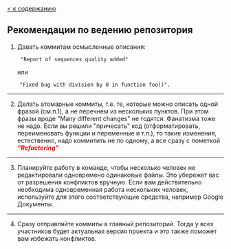 [< к содержанию](./readme.md)

## **Рекомендации по ведению репозитория**

1. Давать коммитам осмысленные описания: 

        "Report of sequences quality added" 
        
    или   
>
        "Fixed bug with division by 0 in function foo()". 
-----
2. Делать атомарные коммиты, т.е. те, которые можно описать одной фразой (см.п.1), а не перечнем из нескольких пунктов. При этом фразы вроде "Many different changes" не годятся. Фанатизма тоже не надо. Если вы решили "причесать" код (отформатировать, переименовать функции и переменные и т.п.), то такие изменения, естественно, надо коммитить не по одному, а все сразу с пометкой
<span style="color:red"> ***"Refactoring"***</span>
-----
3. Планируйте работу в команде, чтобы несколько человек не редактировали
одновремено одинаковые файлы. Это убережет вас от разрешения конфликтов
вручную. Если вам действительно необходима одновременная работа нескольких
человек, используйте для этого соответствующие средства, например Google Документы. 
----
4. Сразу отправляйте коммиты в главный репозиторий. Тогда у всех участников будет
актуальная версия проекта и это также поможет вам избежать конфликтов. 

